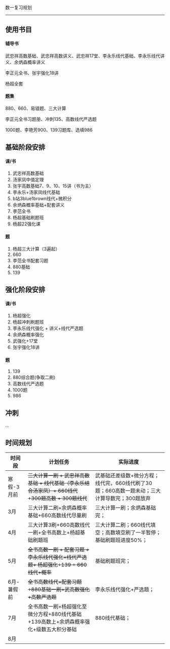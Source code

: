 数一复习规划

****

## 使用书目

#### 辅导书

武忠祥高数基础、武忠祥高数讲义、武忠祥17堂、李永乐线代基础、李永乐线代讲义、余炳森概率讲义

李正元全书、张宇强化18讲

杨超全套

#### 题集

880、660、易错题、三大计算

李正元全书习题册、冲刺135、高数线代严选题

1000题、李艳芳900、139习题库、选填986





## 基础阶段安排

#### 课/书

1. 武忠祥高数基础
2. 汤家凤中值定理
3. 张宇高数基础7、9、10、15讲（书为主）
4. 李永乐+汤家凤线代基础
5. b站3blue1brown线代+微积分
6. 余炳森概率基础+配套讲义
7. 李范全书
7. 杨超基础刷题班
7. 杨超22强化课

#### 题

1. 杨超三大计算（3遍起）
2. 660
3. 李范全书配套习题
4. 880基础
4. 139



## 强化阶段安排

#### 课/书

1. 杨超强化
2. 杨超冲刺刷题班
3. 李永乐线代强化 + 讲义+线代严选题
4. 余炳森概率强化
5. 武强化+17堂
6. 张宇强化18讲

#### 题

1. 139
2. 880综合题(争取二刷)
3. 高数线代严选题
4. 1000题
5. 986

## 冲刺

...



## 时间规划

| 时间段     | 计划任务                                                     | 实际进度                                                     |
| ---------- | ------------------------------------------------------------ | ------------------------------------------------------------ |
| 寒假-3月前 | ~~三大计算一刷 + 武忠祥高数基础  + 线代基础（李永乐结合汤家凤）+ 660线代+300题高数 + 300题线代~~ | 武基础还差级数+微分方程；线代完，660线代刷了30题；660高数一题未动；三大计算导数完；300题放弃 |
| 3月        | 三大计算二刷+余炳森概率基础+660高数线代尽量刷                | 三大计算一刷；余炳森基础完；                                 |
| 4月        | 三大计算3刷+660高数线代一刷+全书高数上+杨超基础刷题班        | 三大计算二刷；660线代填空；高数填空刷了一半暂停；基础刷题班进度50%； |
| 5月        | ~~全书高数一刷 + 配套习题 + 李永乐线代强化+线代严选题+ 杨超强化+139 + 660线代+概率~~ | 基础刷题班完；                                               |
| 6月-暑假前 | ~~全书高数线代+配套习题+880基础一刷+武高数强化+高数严选题~~  | 李永乐线代强化+严选题；                                      |
| 7月        | 全书高数一刷+杨超强化至微分方程+880线代基础+139高数上+余炳森概率强化+级数五大积分基础 | 880线代基础；                                                |
| 8月        |                                                              |                                                              |
